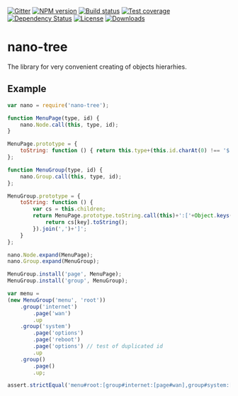 [![Gitter][gitter-image]][gitter-url]
[![NPM version][npm-image]][npm-url]
[![Build status][travis-image]][travis-url]
[![Test coverage][coveralls-image]][coveralls-url]
[![Dependency Status][david-image]][david-url]
[![License][license-image]][license-url]
[![Downloads][downloads-image]][downloads-url]

# nano-tree
The library for very convenient creating of objects hierarhies.


## Example

```js
var nano = require('nano-tree');

function MenuPage(type, id) {
	nano.Node.call(this, type, id);
}

MenuPage.prototype = {
	toString: function () { return this.type+(this.id.charAt(0) !== '$' ? '#'+this.id : ''); }
};

function MenuGroup(type, id) {
	nano.Group.call(this, type, id);
};

MenuGroup.prototype = {
	toString: function () {
		var cs = this.children;
		return MenuPage.prototype.toString.call(this)+':['+Object.keys(cs).map(function (key) {
			return cs[key].toString();
		}).join(',')+']';
	}
};

nano.Node.expand(MenuPage);
nano.Group.expand(MenuGroup);

MenuGroup.install('page', MenuPage);
MenuGroup.install('group', MenuGroup);

var menu = 
(new MenuGroup('menu', 'root'))
	.group('internet')
		.page('wan')
		.up
	.group('system')
		.page('options')
		.page('reboot')
		.page('options') // test of duplicated id
		.up
	.group()
		.page()
		.up;

assert.strictEqual('menu#root:[group#internet:[page#wan],group#system:[page#reboot,page#options],group:[page]]', menu.toString());

```

[bithound-image]: https://www.bithound.io/github/Holixus/nano-tree/badges/score.svg
[bithound-url]: https://www.bithound.io/github/Holixus/nano-tree

[gitter-image]: https://badges.gitter.im/Holixus/nano-tree.svg
[gitter-url]: https://gitter.im/Holixus/nano-tree

[npm-image]: https://badge.fury.io/js/nano-tree.svg
[npm-url]: https://badge.fury.io/js/nano-tree

[github-tag]: http://img.shields.io/github/tag/Holixus/nano-tree.svg
[github-url]: https://github.com/Holixus/nano-tree/tags

[travis-image]: https://travis-ci.org/Holixus/nano-tree.svg?branch=master
[travis-url]: https://travis-ci.org/Holixus/nano-tree

[coveralls-image]: https://coveralls.io/repos/github/Holixus/nano-tree/badge.svg?branch=master
[coveralls-url]: https://coveralls.io/github/Holixus/nano-tree?branch=master

[david-image]: https://david-dm.org/Holixus/nano-tree.svg
[david-url]: https://david-dm.org/Holixus/nano-tree

[license-image]: https://img.shields.io/badge/license-MIT-blue.svg
[license-url]: LICENSE

[downloads-image]: http://img.shields.io/npm/dt/nano-tree.svg
[downloads-url]: https://npmjs.org/package/nano-tree
